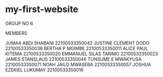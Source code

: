 # my-first-website
GROUP NO 6

MEMBERS 

JUMAA ABDI SHABANI 22100533350042
JUSTINE CLEMENT DODO 22100533350038
BERTHA P MGIMBE 22100533350011
ALICE PAUL KITEMA 22100533350020
EMMANUEL SILAS TARIMO 22100533350023
JAMES STANSLAUS  22100533350046
TUNSUME E MWAKYUSA 22100533350071
NOAH JAILO MWASEBA 22100533350057
JOSHUA EZEKIEL LUKUMAY 22100533350016
